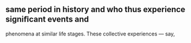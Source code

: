 ## same period in history and who thus experience signiﬁcant events and

phenomena at similar life stages. These collective experiences — say,